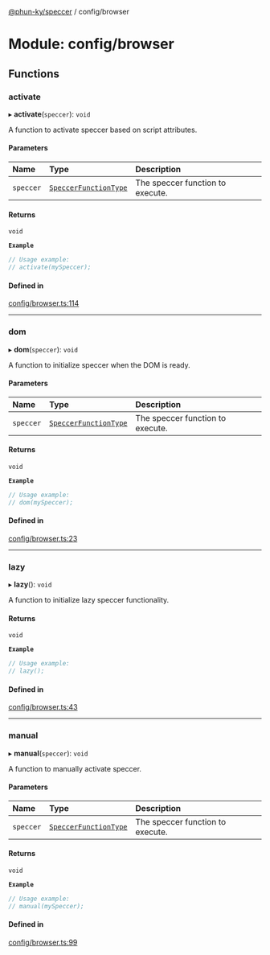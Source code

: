 [@phun-ky/speccer](../README.md) / config/browser

# Module: config/browser

## Functions

### activate

▸ **activate**(`speccer`): `void`

A function to activate speccer based on script attributes.

#### Parameters

| Name | Type | Description |
| :------ | :------ | :------ |
| `speccer` | [`SpeccerFunctionType`](types_speccer.md#speccerfunctiontype) | The speccer function to execute. |

#### Returns

`void`

**`Example`**

```ts
// Usage example:
// activate(mySpeccer);
```

#### Defined in

[config/browser.ts:114](https://github.com/phun-ky/speccer/blob/main/src/config/browser.ts#L114)

___

### dom

▸ **dom**(`speccer`): `void`

A function to initialize speccer when the DOM is ready.

#### Parameters

| Name | Type | Description |
| :------ | :------ | :------ |
| `speccer` | [`SpeccerFunctionType`](types_speccer.md#speccerfunctiontype) | The speccer function to execute. |

#### Returns

`void`

**`Example`**

```ts
// Usage example:
// dom(mySpeccer);
```

#### Defined in

[config/browser.ts:23](https://github.com/phun-ky/speccer/blob/main/src/config/browser.ts#L23)

___

### lazy

▸ **lazy**(): `void`

A function to initialize lazy speccer functionality.

#### Returns

`void`

**`Example`**

```ts
// Usage example:
// lazy();
```

#### Defined in

[config/browser.ts:43](https://github.com/phun-ky/speccer/blob/main/src/config/browser.ts#L43)

___

### manual

▸ **manual**(`speccer`): `void`

A function to manually activate speccer.

#### Parameters

| Name | Type | Description |
| :------ | :------ | :------ |
| `speccer` | [`SpeccerFunctionType`](types_speccer.md#speccerfunctiontype) | The speccer function to execute. |

#### Returns

`void`

**`Example`**

```ts
// Usage example:
// manual(mySpeccer);
```

#### Defined in

[config/browser.ts:99](https://github.com/phun-ky/speccer/blob/main/src/config/browser.ts#L99)
